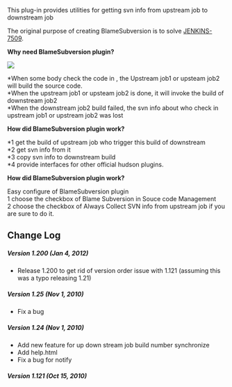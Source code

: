 This plug-in provides utilities for getting svn info from upstream job
to downstream job

The original purpose of creating BlameSubversion is to solve
[JENKINS-7509](https://issues.jenkins-ci.org/browse/JENKINS-7509).

**Why need BlameSubversion plugin?**

![](docs/images/why_need_BlameSubversion.jpg)

\*When some body check the code in , the Upstream job1 or upsteam job2
will build the source code.  
\*When the upstream job1 or upsteam job2 is done, it will invoke the
build of downstream job2  
\*When the downstream job2 build failed, the svn info about who check in
upstream job1 or upstream job2 was lost

**How did BlameSubversion plugin work?**

\*1 get the build of upstream job who trigger this build of downstream  
\*2 get svn info from it  
\*3 copy svn info to downstream build  
\*4 provide interfaces for other official hudson plugins.

**How did BlameSubversion plugin work?**

Easy configure of BlameSubversion plugin  
1 choose the checkbox of Blame Subversion in Souce code Management  
2 choose the checkbox of Always Collect SVN info from upstream job if
you are sure to do it.

## Change Log

##### Version 1.200 (Jan 4, 2012)

-   Release 1.200 to get rid of version order issue with 1.121 (assuming
    this was a typo releasing 1.21)

##### Version 1.25 (Nov 1, 2010)

-   Fix a bug

##### Version 1.24 (Nov 1, 2010)

-   Add new feature for up down stream job build number synchronize
-   Add help.html
-   Fix a bug for notify

##### Version 1.121 (Oct 15, 2010)
